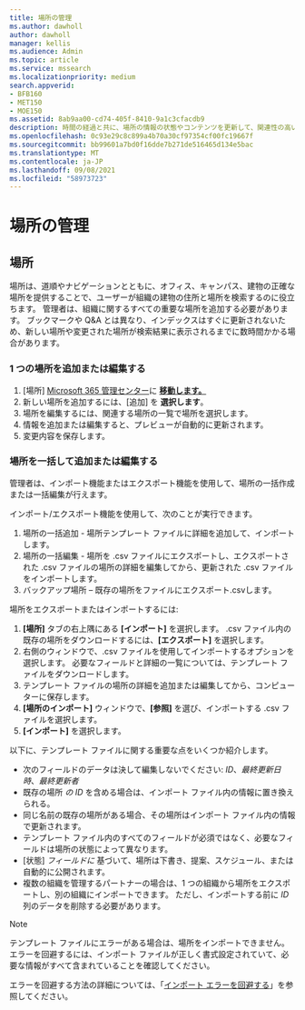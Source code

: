 ```yaml
---
title: 場所の管理
ms.author: dawholl
author: dawholl
manager: kellis
ms.audience: Admin
ms.topic: article
ms.service: mssearch
ms.localizationpriority: medium
search.appverid:
- BFB160
- MET150
- MOE150
ms.assetid: 8ab9aa00-cd74-405f-8410-9a1c3cfacdb9
description: 時間の経過と共に、場所の情報の状態やコンテンツを更新して、関連性の高い状態を維持することが必要になる場合があります。
ms.openlocfilehash: 0c93e29c8c899a4b70a30cf97354cf00fc19667f
ms.sourcegitcommit: bb99601a7bd0f16dde7b271de516465d134e5bac
ms.translationtype: MT
ms.contentlocale: ja-JP
ms.lasthandoff: 09/08/2021
ms.locfileid: "58973723"
---
```

# <a name="manage-locations"></a>場所の管理

## <a name="location"></a>場所

場所は、道順やナビゲーションとともに、オフィス、キャンパス、建物の正確な場所を提供することで、ユーザーが組織の建物の住所と場所を検索するのに役立ちます。 管理者は、組織に関するすべての重要な場所を追加する必要があります。 ブックマークや Q&A とは異なり、インデックスはすぐに更新されないため、新しい場所や変更された場所が検索結果に表示されるまでに数時間かかる場合があります。

### <a name="add-or-edit-a-single-location"></a>1 つの場所を追加または編集する

1. [場所] [Microsoft 365 管理センター](https://admin.microsoft.com)に [**移動します。**](https://admin.microsoft.com/Adminportal/Home#/MicrosoftSearch/locations)
1. 新しい場所を追加するには、[追加] を **選択します**。
1. 場所を編集するには、関連する場所の一覧で場所を選択します。
1. 情報を追加または編集すると、プレビューが自動的に更新されます。
1. 変更内容を保存します。

### <a name="bulk-add-or-edit-locations"></a>場所を一括して追加または編集する

管理者は、インポート機能またはエクスポート機能を使用して、場所の一括作成または一括編集が行えます。

インポート/エクスポート機能を使用して、次のことが実行できます。

1. 場所の一括追加 - 場所テンプレート ファイルに詳細を追加して、インポートします。
1. 場所の一括編集 - 場所を .csv ファイルにエクスポートし、エクスポートされた .csv ファイルの場所の詳細を編集してから、更新された .csv ファイルをインポートします。
1. バックアップ場所 – 既存の場所をファイルにエクスポート.csvします。

場所をエクスポートまたはインポートするには:

1. **[場所]** タブの右上隅にある **[インポート]** を選択します。
.csv ファイル内の既存の場所をダウンロードするには、**[エクスポート]** を選択します。
1. 右側のウィンドウで、.csv ファイルを使用してインポートするオプションを選択します。
必要なフィールドと詳細の一覧については、テンプレート ファイルをダウンロードします。
1. テンプレート ファイルの場所の詳細を追加または編集してから、コンピューターに保存します。
1. **[場所のインポート]** ウィンドウで、**[参照]** を選び、インポートする .csv ファイルを選択します。
1. **[インポート]** を選択します。

以下に、テンプレート ファイルに関する重要な点をいくつか紹介します。

- 次のフィールドのデータは決して編集しないでください: *ID*、*最終更新日時*、*最終更新者*
- 既存の場所 *の ID* を含める場合は、インポート ファイル内の情報に置き換えられる。
- 同じ名前の既存の場所がある場合、その場所はインポート ファイル内の情報で更新されます。
- テンプレート ファイル内のすべてのフィールドが必須ではなく、必要なフィールドは場所の状態によって異なります。
- [状態] *フィールドに* 基づいて、場所は下書き、提案、スケジュール、または自動的に公開されます。
- 複数の組織を管理するパートナーの場合は、1 つの組織から場所をエクスポートし、別の組織にインポートできます。 ただし、インポートする前に *ID* 列のデータを削除する必要があります。

> [!NOTE]
> テンプレート ファイルにエラーがある場合は、場所をインポートできません。 エラーを回避するには、インポート ファイルが正しく書式設定されていて、必要な情報がすべて含まれていることを確認してください。

エラーを回避する方法の詳細については、「[インポート エラーを回避する](manage-bookmarks.md#prevent-import-errors)」を参照してください。
